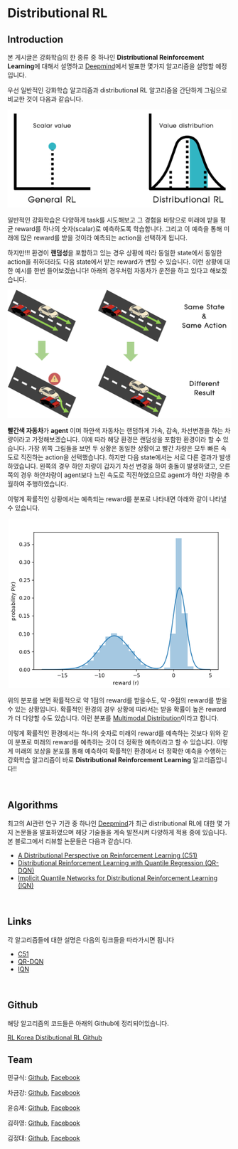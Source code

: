 # Distributional RL
## Introduction

본 게시글은 강화학습의 한 종류 중 하나인 **Distributional Reinforcement Learning**에 대해서 설명하고 [Deepmind](https://deepmind.com/)에서 발표한 몇가지 알고리즘을 설명할 예정입니다.   

우선 일반적인 강화학습 알고리즘과 distributional RL 알고리즘을 간단하게 그림으로 비교한 것이 다음과 같습니다. 

<p align= "center">
  <img src="./image/Fig0.png" width="600" alt="Comparison" />
</p>

일반적인 강화학습은 다양하게 task를 시도해보고 그 경험을 바탕으로 미래에 받을 평균 reward를 하나의 숫자(scalar)로 예측하도록 학습합니다. 그리고 이 예측을 통해 미래에 많은 reward를 받을 것이라 예측되는 action을 선택하게 됩니다. 

하지만!!! 환경이 **랜덤성**을 포함하고 있는 경우 상황에 따라 동일한 state에서 동일한 action을 취하더라도 다음 state에서 받는 reward가 변할 수 있습니다. 이런 상황에 대한 예시를 한번 들어보겠습니다! 아래의 경우처럼 자동차가 운전을 하고 있다고 해보겠습니다.

<p align= "center">
  <img src="./image/Fig1.png" width="600" alt="Driving example" />
</p>

**빨간색 자동차**가 **agent** 이며 하얀색 자동차는 랜덤하게 가속, 감속, 차선변경을 하는 차량이라고 가정해보겠습니다. 이에 따라 해당 환경은 랜덤성을 포함한 환경이라 할 수 있습니다. 가장 위쪽 그림들을 보면 두 상황은 동일한 상황이고 빨간 차량은 모두 빠른 속도로 직진하는 action을 선택했습니다. 하지만 다음 state에서는 서로 다른 결과가 발생하였습니다. 왼쪽의 경우 하얀 차량이 갑자기 차선 변경을 하여 충돌이 발생하였고, 오른쪽의 경우 하얀차량이 agent보다 느린 속도로 직진하였으므로 agent가 하얀 차량을 추월하여 주행하였습니다. 

이렇게 확률적인 상황에서는 예측되는 reward를 분포로 나타내면 아래와 같이 나타낼 수 있습니다. 

<p align= "center">
  <img src="./image/Fig2.png" width="500" alt="Distribution" />
</p>

위의 분포를 보면 확률적으로 약 1점의 reward를 받을수도, 약 -9점의 reward를 받을 수 있는 상황입니다. 확률적인 환경의 경우 상황에 따라서는 받을 확률이 높은 reward가 더 다양할 수도 있습니다. 이런 분포를 [Multimodal Distribution](https://en.wikipedia.org/wiki/Multimodal_distribution)이라고 합니다. 

이렇게 확률적인 환경에서는 하나의 숫자로 미래의 reward를 예측하는 것보다 위와 같이 분포로 미래의 reward를 예측하는 것이 더 정확한 예측이라고 할 수 있습니다. 이렇게 미래의 보상을 분포를 통해 예측하여 확률적인 환경에서 더 정확한 예측을 수행하는 강화학습 알고리즘이 바로 **Distributional Reinforcement Learning** 알고리즘입니다!! 

<br>

## Algorithms

최고의 AI관련 연구 기관 중 하나인 [Deepmind](https://deepmind.com/)가 최근 distributional RL에 대한 몇 가지 논문들을 발표하였으며 해당 기술들을 계속 발전시켜 다양하게 적용 중에 있습니다. 본 블로그에서 리뷰할 논문들은 다음과 같습니다. 

- [A Distributional Perspective on Reinforcement Learning (C51)](https://arxiv.org/abs/1707.06887)
- [Distributional Reinforcement Learning with Quantile Regression (QR-DQN)](https://arxiv.org/abs/1710.10044)
- [Implicit Quantile Networks for Distributional Reinforcement Learning (IQN)](https://arxiv.org/abs/1806.06923)


<br>

## Links

각 알고리즘들에 대한 설명은 다음의 링크들을 따라가시면 됩니다 

- [C51]()
- [QR-DQN]()
- [IQN]()


<br>

## Github

해당 알고리즘의 코드들은 아래의 Github에 정리되어있습니다. 

[RL Korea Distibutional RL Github](https://github.com/reinforcement-learning-kr/distributional_rl)



## Team

민규식: [Github](https://github.com/Kyushik), [Facebook](https://www.facebook.com/kyushik.min)

차금강: [Github](https://github.com/chagmgang), [Facebook](https://www.facebook.com/profile.php?id=100002147815509)

윤승제: [Github](https://github.com/sjYoondeltar), [Facebook](https://www.facebook.com/seungje.yoon)

김하영: [Github](https://github.com/hayoung-kim), [Facebook](https://www.facebook.com/altairyoung)

김정대: [Github](https://github.com/kekmodel), [Facebook](https://www.facebook.com/kekmodel)